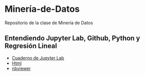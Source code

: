 # Minería-de-Datos
Repositorio de la clase de Minería de Datos
## Entendiendo Jupyter Lab, Github, Python y Regresión Lineal
- [Cuaderno de Jupyter Lab]()
- [Html](https://github.com/nijimenezc/Miner-a-de-Datos/blob/main/Entendiendo%20Jupyter%20Lab.html)
- [nbviewer](https://nbviewer.jupyter.org/github/nijimenezc/Miner-a-de-Datos/blob/main/Entendiendo%20Jupyter%20Lab.html)
